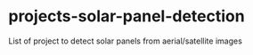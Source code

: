 # projects-solar-panel-detection
List of project to detect solar panels from aerial/satellite images
